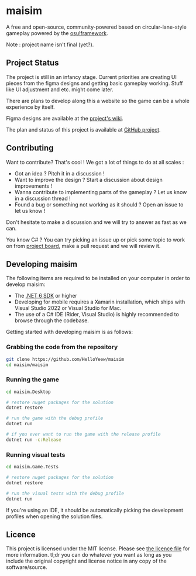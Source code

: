 # maisim

A free and open-source, community-powered based on circular-lane-style gameplay powered by the [osu!framework](https://github.com/ppy/osu-framework).

Note : project name isn't final (yet?).

## Project Status

The project is still in an infancy stage. Current priorities are creating UI pieces from the figma designs and getting basic gameplay working. Stuff like UI adjustment and etc. might come later.

There are plans to develop along this a website so the game can be a whole experience by itself.

Figma designs are available at the [project's wiki](https://github.com/HelloYeew/maisim/wiki/Figma-link).

The plan and status of this project is available at [GitHub project](https://github.com/users/HelloYeew/projects/1).

## Contributing

Want to contribute? That's cool ! We got a lot of things to do at all scales :

- Got an idea ? Pitch it in a discussion !
- Want to improve the design ? Start a discussion about design improvements !
- Wanna contribute to implementing parts of the gameplay ? Let us know in a discussion thread !
- Found a bug or something not working as it should ? Open an issue to let us know !

Don't hesitate to make a discussion and we will try to answer as fast as we can.

You know C# ? You can try picking an issue up or pick some topic to work on from [project board](https://github.com/users/HelloYeew/projects/1), make a pull request and we will review it.

## Developing maisim

The following items are required to be installed on your computer in order to develop maisim:

- The [.NET 6 SDK](https://dotnet.microsoft.com/en-us/download) or higher
- Developing for mobile requires a Xamarin installation, which ships with Visual Studio 2022 or Visual Studio for Mac.
- The use of a C# IDE (Rider, Visual Studio) is highly recommended to browse through the codebase.

Getting started with developing maisim is as follows:


### Grabbing the code from the repository
```sh
git clone https://github.com/HelloYeew/maisim
cd maisim/maisim
```

### Running the game

```sh
cd maisim.Desktop

# restore nuget packages for the solution
dotnet restore

# run the game with the debug profile
dotnet run 

# if you ever want to run the game with the release profile
dotnet run -c:Release
```

### Running visual tests

```sh
cd maisim.Game.Tests

# restore nuget packages for the solution
dotnet restore

# run the visual tests with the debug profile
dotnet run 
```

If you're using an IDE, it should be automatically picking the development profiles when opening the solution files.


## Licence

This project is licensed under the MIT license. Please see [the licence file](LICENSE) for more information. tl;dr you can do whatever you want as long as you include the original copyright and license notice in any copy of the software/source.
